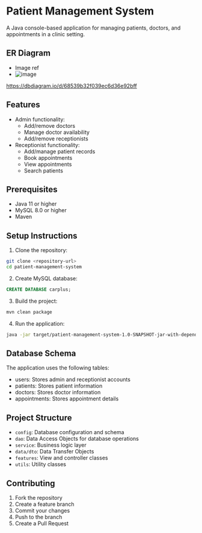 # Patient Management System

A Java console-based application for managing patients, doctors, and appointments in a clinic setting.


## ER Diagram

- Image ref
- ![image](https://github.com/user-attachments/assets/cb0c916e-c673-4298-8dd4-d5164d4f28c8)


https://dbdiagram.io/d/68539b32f039ec6d36e92bff

## Features

- Admin functionality:
  - Add/remove doctors
  - Manage doctor availability
  - Add/remove receptionists
- Receptionist functionality:
  - Add/manage patient records
  - Book appointments
  - View appointments
  - Search patients

## Prerequisites

- Java 11 or higher
- MySQL 8.0 or higher
- Maven

## Setup Instructions

1. Clone the repository:
```bash
git clone <repository-url>
cd patient-management-system
```

2. Create MySQL database:
```sql
CREATE DATABASE carplus;
```

3. Build the project:
```bash
mvn clean package
```

4. Run the application:
```bash
java -jar target/patient-management-system-1.0-SNAPSHOT-jar-with-dependencies.jar
```

## Database Schema

The application uses the following tables:
- users: Stores admin and receptionist accounts
- patients: Stores patient information
- doctors: Stores doctor information
- appointments: Stores appointment details

## Project Structure

- `config`: Database configuration and schema
- `dao`: Data Access Objects for database operations
- `service`: Business logic layer
- `data/dto`: Data Transfer Objects
- `features`: View and controller classes
- `utils`: Utility classes

## Contributing

1. Fork the repository
2. Create a feature branch
3. Commit your changes
4. Push to the branch
5. Create a Pull Request 
